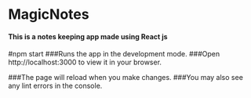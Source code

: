 ﻿# MagicNotes
 #### This is a notes keeping app made using React js
﻿#npm start
###Runs the app in the development mode.
###Open http://localhost:3000 to view it in your browser.

###The page will reload when you make changes.
###You may also see any lint errors in the console.
